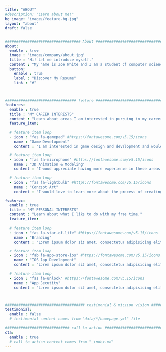 ```yaml
---
title: "ABOUT"
#description: "Learn about me!"
bg_image: "images/feature-bg.jpg"
layout: "about"
draft: false


################################## About #####################################
about:
  enable : true
  image : "images/company/about.jpg"
  title : "Hi! Let me introduce myself."
  content : "My name is Zoe White and I am a student of computer science and art at Allegheny College. My interests include game design and development, 3D modeling, animation, and creative technology. I am currently in a co-op with creative technology company DEEPLOCAL and looking for similar opportunities! Check out my resume and scroll down for an overview of my interests!!"
  button:
    enable : true
    label : "Discover My Resume"
    link : "#"



################################ feature #####################################
features:
  enable : true
  title : "MY CAREER INTERESTS"
  content : "Learn about areas I am interested in pursuing in my career and academic life."
  feature_item:

  # feature item loop
  - icon : "fas fa-gamepad" #https://fontawesome.com/v5.15/icons
    name : "Game Development"
    content : "I am interested in game design and development and would love ot explore this intersection of art and technology."

  # feature item loop
  - icon : "fas fa-microphone" #https://fontawesome.com/v5.15/icons
    name : "3D Animation & Modeling"
    content : "I woud appreciate having more experience in these areas and I am currently working on relevant personal projects."

  # feature item loop
  - icon : "fas fa-lightbulb" #https://fontawesome.com/v5.15/icons
    name : "Concept Art"
    content : "I would love to learn more about the process of creating concept art for both characters and settings."

features:
  enable : true
  title : "MY PERSONAL INTERESTS"
  content : "Learn about what I like to do with my free time."
  feature_item:
  
  # feature item loop
  - icon : "fas fa-star-of-life" #https://fontawesome.com/v5.15/icons
    name : "Branding"
    content : "Lorem ipsum dolor sit amet, consectetur adipisicing elit, sed do eiusmod tempor incididunt ut"

  # feature item loop
  - icon : "fab fa-app-store-ios" #https://fontawesome.com/v5.15/icons
    name : "IOS App Development"
    content : "Lorem ipsum dolor sit amet, consectetur adipisicing elit, sed do eiusmod tempor incididunt ut"

  # feature item loop
  - icon : "fas fa-unlock" #https://fontawesome.com/v5.15/icons
    name : "App Secutity"
    content : "Lorem ipsum dolor sit amet, consectetur adipisicing elit, sed do eiusmod tempor incididunt ut"



#################################### testimonial & mission vision #######################################
testimonial:
  enable : false
  # testimonial content comes from "data/*/homepage.yml" file

############################# call to action #################################
cta:
  enable : true
  # call to action content comes from "_index.md"
---
```

